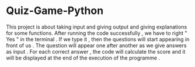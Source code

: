 
# Quiz-Game-Python

This project is about taking input and giving output and giving explanations for some functions.
After running the code successfully , we have to right " Yes " in the terminal . If we type it ,
then the questions will start appearing in front of us . The question will appear one after another
as we give answers as input . For each correct answer , the code will calculate the score and it
will be displayed at the end of the execution of the programme .
